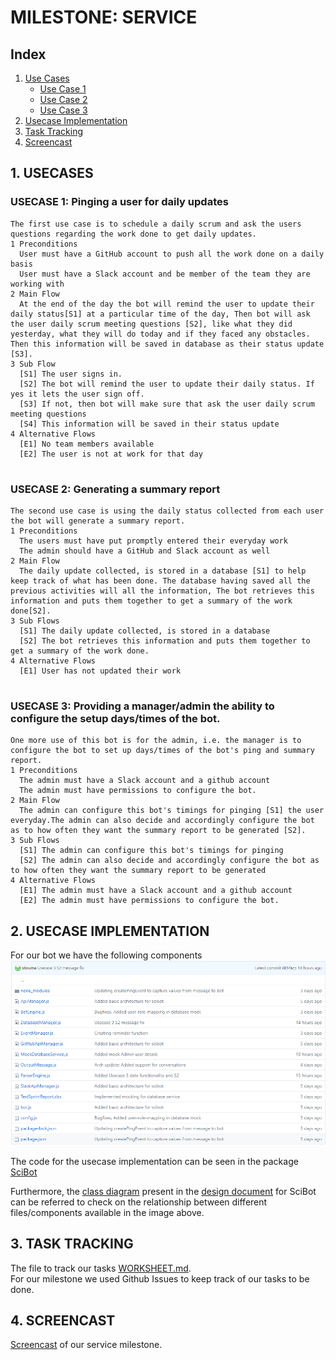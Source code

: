 # MILESTONE: SERVICE

## Index
1. [Use Cases](#usecase)
	* [Use Case 1](#usecase1)
	* [Use Case 2](#usecase2)
	* [Use Case 3](#usecase3)
2. [Usecase Implementation](#implement)
3. [Task Tracking](#track)
4. [Screencast](#screencast)

## <a name="usecase"></a> 1. USECASES

### <a name="usecase1"></a> USECASE 1: Pinging a user for daily updates

```
The first use case is to schedule a daily scrum and ask the users questions regarding the work done to get daily updates.
1 Preconditions
  User must have a GitHub account to push all the work done on a daily basis
  User must have a Slack account and be member of the team they are working with
2 Main Flow
  At the end of the day the bot will remind the user to update their daily status[S1] at a particular time of the day, Then bot will ask the user daily scrum meeting questions [S2], like what they did yesterday, what they will do today and if they faced any obstacles. Then this information will be saved in database as their status update [S3].
3 Sub Flow
  [S1] The user signs in.
  [S2] The bot will remind the user to update their daily status. If yes it lets the user sign off.
  [S3] If not, then bot will make sure that ask the user daily scrum meeting questions
  [S4] This information will be saved in their status update
4 Alternative Flows
  [E1] No team members available
  [E2] The user is not at work for that day
  
```

### <a name="usecase2"></a> USECASE 2: Generating a summary report
```
The second use case is using the daily status collected from each user the bot will generate a summary report.
1 Preconditions
  The users must have put promptly entered their everyday work
  The admin should have a GitHub and Slack account as well
2 Main Flow
  The daily update collected, is stored in a database [S1] to help keep track of what has been done. The database having saved all the previous activities will all the information, The bot retrieves this information and puts them together to get a summary of the work done[S2].
3 Sub Flows
  [S1] The daily update collected, is stored in a database
  [S2] The bot retrieves this information and puts them together to get a summary of the work done.
4 Alternative Flows
  [E1] User has not updated their work
  
```

### <a name="usecase3"></a> USECASE 3: Providing a manager/admin the ability to configure the setup days/times of the bot.
```
One more use of this bot is for the admin, i.e. the manager is to configure the bot to set up days/times of the bot's ping and summary report.
1 Preconditions
  The admin must have a Slack account and a github account
  The admin must have permissions to configure the bot.
2 Main Flow
  The admin can configure this bot's timings for pinging [S1] the user everyday.The admin can also decide and accordingly configure the bot as to how often they want the summary report to be generated [S2].
3 Sub Flows
  [S1] The admin can configure this bot's timings for pinging
  [S2] The admin can also decide and accordingly configure the bot as to how often they want the summary report to be generated
4 Alternative Flows
  [E1] The admin must have a Slack account and a github account
  [E2] The admin must have permissions to configure the bot.

```
## <a name="implement"></a> 2. USECASE IMPLEMENTATION
For our bot we have the following components
![img name](Images/Bot_Implementation_components.png)

The code for the usecase implementation can be seen in the package [SciBot](https://github.ncsu.edu/nkumar8/CSC510_F17_Project/tree/master/SciBot)

Furthermore, the [class diagram](https://github.ncsu.edu/nkumar8/CSC510_F17_Project/blob/master/ClassDiagram/ClassDiagram.jpg) present in the [design document](https://github.ncsu.edu/nkumar8/CSC510_F17_Project/blob/master/DESIGN.md) for SciBot can be referred to check on the relationship between different files/components available in the image above.

## <a name="track"></a> 3. TASK TRACKING

The file to track our tasks [WORKSHEET.md](https://github.ncsu.edu/nkumar8/CSC510_F17_Project/blob/master/WORKSHEET.md).  
For our milestone we used Github Issues to keep track of our tasks to be done.

## <a name="screencast"></a> 4. SCREENCAST

[Screencast]() of our service milestone.
